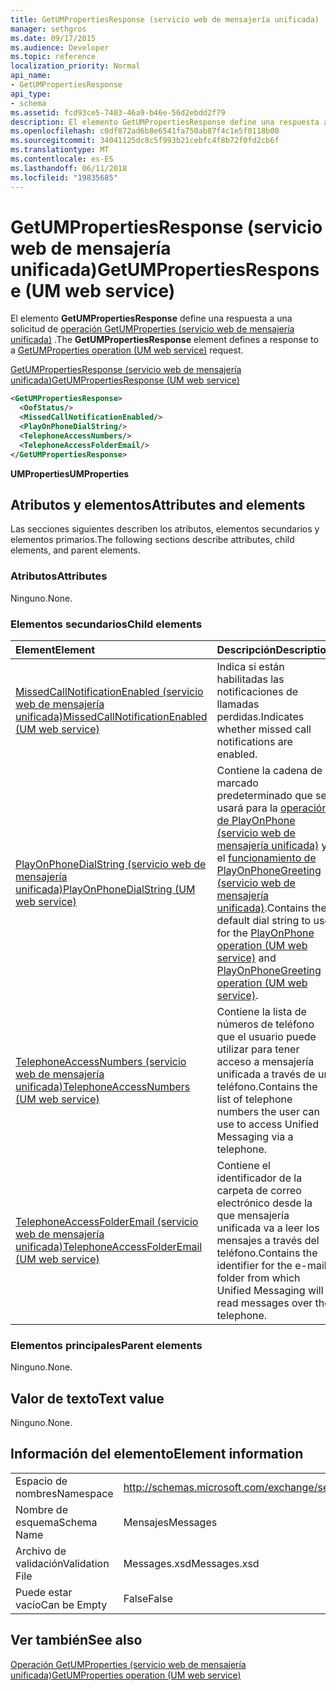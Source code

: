 ```yaml
---
title: GetUMPropertiesResponse (servicio web de mensajería unificada)
manager: sethgros
ms.date: 09/17/2015
ms.audience: Developer
ms.topic: reference
localization_priority: Normal
api_name:
- GetUMPropertiesResponse
api_type:
- schema
ms.assetid: fcd93ce5-7403-46a9-b46e-56d2ebdd2f79
description: El elemento GetUMPropertiesResponse define una respuesta a una solicitud de GetUMProperties operación (servicio web de mensajería unificada).
ms.openlocfilehash: c0df872ad6b8e6541fa750ab87f4c1e5f0118b00
ms.sourcegitcommit: 34041125dc8c5f993b21cebfc4f8b72f0fd2cb6f
ms.translationtype: MT
ms.contentlocale: es-ES
ms.lasthandoff: 06/11/2018
ms.locfileid: "19835685"
---
```

# <a name="getumpropertiesresponse-um-web-service"></a><span data-ttu-id="7d68a-103">GetUMPropertiesResponse (servicio web de mensajería unificada)</span><span class="sxs-lookup"><span data-stu-id="7d68a-103">GetUMPropertiesResponse (UM web service)</span></span>

<span data-ttu-id="7d68a-104">El elemento **GetUMPropertiesResponse** define una respuesta a una solicitud de [operación GetUMProperties (servicio web de mensajería unificada)](getumproperties-operation-um-web-service.md) .</span><span class="sxs-lookup"><span data-stu-id="7d68a-104">The **GetUMPropertiesResponse** element defines a response to a [GetUMProperties operation (UM web service)](getumproperties-operation-um-web-service.md) request.</span></span> 
  
[<span data-ttu-id="7d68a-105">GetUMPropertiesResponse (servicio web de mensajería unificada)</span><span class="sxs-lookup"><span data-stu-id="7d68a-105">GetUMPropertiesResponse (UM web service)</span></span>](getumpropertiesresponse-um-web-service.md)
  
```xml
<GetUMPropertiesResponse>
  <OofStatus/>
  <MissedCallNotificationEnabled/>
  <PlayOnPhoneDialString/>
  <TelephoneAccessNumbers/>
  <TelephoneAccessFolderEmail/>
</GetUMPropertiesResponse>
```

 <span data-ttu-id="7d68a-106">**UMProperties**</span><span class="sxs-lookup"><span data-stu-id="7d68a-106">**UMProperties**</span></span>
## <a name="attributes-and-elements"></a><span data-ttu-id="7d68a-107">Atributos y elementos</span><span class="sxs-lookup"><span data-stu-id="7d68a-107">Attributes and elements</span></span>

<span data-ttu-id="7d68a-108">Las secciones siguientes describen los atributos, elementos secundarios y elementos primarios.</span><span class="sxs-lookup"><span data-stu-id="7d68a-108">The following sections describe attributes, child elements, and parent elements.</span></span>
  
### <a name="attributes"></a><span data-ttu-id="7d68a-109">Atributos</span><span class="sxs-lookup"><span data-stu-id="7d68a-109">Attributes</span></span>

<span data-ttu-id="7d68a-110">Ninguno.</span><span class="sxs-lookup"><span data-stu-id="7d68a-110">None.</span></span>
  
### <a name="child-elements"></a><span data-ttu-id="7d68a-111">Elementos secundarios</span><span class="sxs-lookup"><span data-stu-id="7d68a-111">Child elements</span></span>

|<span data-ttu-id="7d68a-112">**Element**</span><span class="sxs-lookup"><span data-stu-id="7d68a-112">**Element**</span></span>|<span data-ttu-id="7d68a-113">**Descripción**</span><span class="sxs-lookup"><span data-stu-id="7d68a-113">**Description**</span></span>|
|:-----|:-----|
|[<span data-ttu-id="7d68a-114">MissedCallNotificationEnabled (servicio web de mensajería unificada)</span><span class="sxs-lookup"><span data-stu-id="7d68a-114">MissedCallNotificationEnabled (UM web service)</span></span>](missedcallnotificationenabled-um-web-service.md) <br/> |<span data-ttu-id="7d68a-115">Indica si están habilitadas las notificaciones de llamadas perdidas.</span><span class="sxs-lookup"><span data-stu-id="7d68a-115">Indicates whether missed call notifications are enabled.</span></span>  <br/> |
|[<span data-ttu-id="7d68a-116">PlayOnPhoneDialString (servicio web de mensajería unificada)</span><span class="sxs-lookup"><span data-stu-id="7d68a-116">PlayOnPhoneDialString (UM web service)</span></span>](playonphonedialstring-um-web-service.md) <br/> |<span data-ttu-id="7d68a-117">Contiene la cadena de marcado predeterminado que se usará para la [operación de PlayOnPhone (servicio web de mensajería unificada)](playonphone-operation-um-web-service.md) y el [funcionamiento de PlayOnPhoneGreeting (servicio web de mensajería unificada)](playonphonegreeting-operation-um-web-service.md).</span><span class="sxs-lookup"><span data-stu-id="7d68a-117">Contains the default dial string to use for the [PlayOnPhone operation (UM web service)](playonphone-operation-um-web-service.md) and [PlayOnPhoneGreeting operation (UM web service)](playonphonegreeting-operation-um-web-service.md).</span></span>  <br/> |
|[<span data-ttu-id="7d68a-118">TelephoneAccessNumbers (servicio web de mensajería unificada)</span><span class="sxs-lookup"><span data-stu-id="7d68a-118">TelephoneAccessNumbers (UM web service)</span></span>](telephoneaccessnumbers-um-web-service.md) <br/> |<span data-ttu-id="7d68a-119">Contiene la lista de números de teléfono que el usuario puede utilizar para tener acceso a mensajería unificada a través de un teléfono.</span><span class="sxs-lookup"><span data-stu-id="7d68a-119">Contains the list of telephone numbers the user can use to access Unified Messaging via a telephone.</span></span>  <br/> |
|[<span data-ttu-id="7d68a-120">TelephoneAccessFolderEmail (servicio web de mensajería unificada)</span><span class="sxs-lookup"><span data-stu-id="7d68a-120">TelephoneAccessFolderEmail (UM web service)</span></span>](telephoneaccessfolderemail-um-web-service.md) <br/> |<span data-ttu-id="7d68a-121">Contiene el identificador de la carpeta de correo electrónico desde la que mensajería unificada va a leer los mensajes a través del teléfono.</span><span class="sxs-lookup"><span data-stu-id="7d68a-121">Contains the identifier for the e-mail folder from which Unified Messaging will read messages over the telephone.</span></span>  <br/> |
   
### <a name="parent-elements"></a><span data-ttu-id="7d68a-122">Elementos principales</span><span class="sxs-lookup"><span data-stu-id="7d68a-122">Parent elements</span></span>

<span data-ttu-id="7d68a-123">Ninguno.</span><span class="sxs-lookup"><span data-stu-id="7d68a-123">None.</span></span>
  
## <a name="text-value"></a><span data-ttu-id="7d68a-124">Valor de texto</span><span class="sxs-lookup"><span data-stu-id="7d68a-124">Text value</span></span>

<span data-ttu-id="7d68a-125">Ninguno.</span><span class="sxs-lookup"><span data-stu-id="7d68a-125">None.</span></span>
  
## <a name="element-information"></a><span data-ttu-id="7d68a-126">Información del elemento</span><span class="sxs-lookup"><span data-stu-id="7d68a-126">Element information</span></span>

|||
|:-----|:-----|
|<span data-ttu-id="7d68a-127">Espacio de nombres</span><span class="sxs-lookup"><span data-stu-id="7d68a-127">Namespace</span></span>  <br/> |http://schemas.microsoft.com/exchange/services/2006/messages  <br/> |
|<span data-ttu-id="7d68a-128">Nombre de esquema</span><span class="sxs-lookup"><span data-stu-id="7d68a-128">Schema Name</span></span>  <br/> |<span data-ttu-id="7d68a-129">Mensajes</span><span class="sxs-lookup"><span data-stu-id="7d68a-129">Messages</span></span>  <br/> |
|<span data-ttu-id="7d68a-130">Archivo de validación</span><span class="sxs-lookup"><span data-stu-id="7d68a-130">Validation File</span></span>  <br/> |<span data-ttu-id="7d68a-131">Messages.xsd</span><span class="sxs-lookup"><span data-stu-id="7d68a-131">Messages.xsd</span></span>  <br/> |
|<span data-ttu-id="7d68a-132">Puede estar vacío</span><span class="sxs-lookup"><span data-stu-id="7d68a-132">Can be Empty</span></span>  <br/> |<span data-ttu-id="7d68a-133">False</span><span class="sxs-lookup"><span data-stu-id="7d68a-133">False</span></span>  <br/> |
   
## <a name="see-also"></a><span data-ttu-id="7d68a-134">Ver también</span><span class="sxs-lookup"><span data-stu-id="7d68a-134">See also</span></span>



[<span data-ttu-id="7d68a-135">Operación GetUMProperties (servicio web de mensajería unificada)</span><span class="sxs-lookup"><span data-stu-id="7d68a-135">GetUMProperties operation (UM web service)</span></span>](getumproperties-operation-um-web-service.md)

